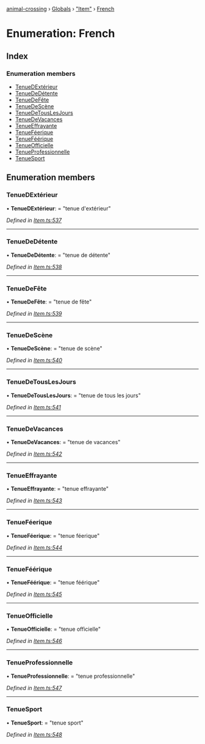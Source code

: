 [animal-crossing](../README.md) › [Globals](../globals.md) › ["Item"](../modules/_item_.md) › [French](_item_.french.md)

# Enumeration: French

## Index

### Enumeration members

* [TenueDExtérieur](_item_.french.md#tenuedextérieur)
* [TenueDeDétente](_item_.french.md#tenuededétente)
* [TenueDeFête](_item_.french.md#tenuedefête)
* [TenueDeScène](_item_.french.md#tenuedescène)
* [TenueDeTousLesJours](_item_.french.md#tenuedetouslesjours)
* [TenueDeVacances](_item_.french.md#tenuedevacances)
* [TenueEffrayante](_item_.french.md#tenueeffrayante)
* [TenueFéerique](_item_.french.md#tenueféerique)
* [TenueFéérique](_item_.french.md#tenueféérique)
* [TenueOfficielle](_item_.french.md#tenueofficielle)
* [TenueProfessionnelle](_item_.french.md#tenueprofessionnelle)
* [TenueSport](_item_.french.md#tenuesport)

## Enumeration members

###  TenueDExtérieur

• **TenueDExtérieur**: = "tenue d'extérieur"

*Defined in [Item.ts:537](https://github.com/Norviah/animal-crossing/blob/ba83c61/module/types/Item.ts#L537)*

___

###  TenueDeDétente

• **TenueDeDétente**: = "tenue de détente"

*Defined in [Item.ts:538](https://github.com/Norviah/animal-crossing/blob/ba83c61/module/types/Item.ts#L538)*

___

###  TenueDeFête

• **TenueDeFête**: = "tenue de fête"

*Defined in [Item.ts:539](https://github.com/Norviah/animal-crossing/blob/ba83c61/module/types/Item.ts#L539)*

___

###  TenueDeScène

• **TenueDeScène**: = "tenue de scène"

*Defined in [Item.ts:540](https://github.com/Norviah/animal-crossing/blob/ba83c61/module/types/Item.ts#L540)*

___

###  TenueDeTousLesJours

• **TenueDeTousLesJours**: = "tenue de tous les jours"

*Defined in [Item.ts:541](https://github.com/Norviah/animal-crossing/blob/ba83c61/module/types/Item.ts#L541)*

___

###  TenueDeVacances

• **TenueDeVacances**: = "tenue de vacances"

*Defined in [Item.ts:542](https://github.com/Norviah/animal-crossing/blob/ba83c61/module/types/Item.ts#L542)*

___

###  TenueEffrayante

• **TenueEffrayante**: = "tenue effrayante"

*Defined in [Item.ts:543](https://github.com/Norviah/animal-crossing/blob/ba83c61/module/types/Item.ts#L543)*

___

###  TenueFéerique

• **TenueFéerique**: = "tenue féerique"

*Defined in [Item.ts:544](https://github.com/Norviah/animal-crossing/blob/ba83c61/module/types/Item.ts#L544)*

___

###  TenueFéérique

• **TenueFéérique**: = "tenue féérique"

*Defined in [Item.ts:545](https://github.com/Norviah/animal-crossing/blob/ba83c61/module/types/Item.ts#L545)*

___

###  TenueOfficielle

• **TenueOfficielle**: = "tenue officielle"

*Defined in [Item.ts:546](https://github.com/Norviah/animal-crossing/blob/ba83c61/module/types/Item.ts#L546)*

___

###  TenueProfessionnelle

• **TenueProfessionnelle**: = "tenue professionnelle"

*Defined in [Item.ts:547](https://github.com/Norviah/animal-crossing/blob/ba83c61/module/types/Item.ts#L547)*

___

###  TenueSport

• **TenueSport**: = "tenue sport"

*Defined in [Item.ts:548](https://github.com/Norviah/animal-crossing/blob/ba83c61/module/types/Item.ts#L548)*
